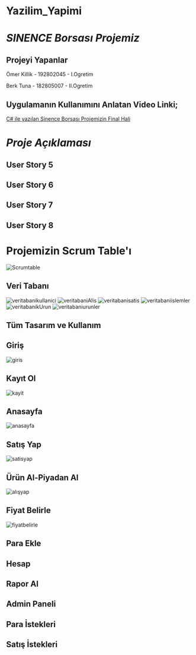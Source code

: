 # Yazilim_Yapimi
# *SINENCE Borsası Projemiz*

## Projeyi Yapanlar
Ömer Killik - 192802045 - I.Ogretim

Berk Tuna - 182805007 - II.Ogretim

## Uygulamanın Kullanımını Anlatan Video Linki;
[C# ile yazılan Sinence Borsası Projemizin Final Hali](https://www.youtube.com/watch?v=OelW3Pob4Rc)
# *Proje Açıklaması*

## User Story 5



## User Story 6

## User Story 7

## User Story 8

# Projemizin Scrum Table'ı
![Scrumtable](https://user-images.githubusercontent.com/70074665/122679460-a1fe7c80-d1f3-11eb-90ad-4be0a12c4339.png)

## Veri Tabanı
![veritabanikullanici](https://user-images.githubusercontent.com/70074665/122679467-ad51a800-d1f3-11eb-98f0-e46d34c58d5f.png)
![veritabaniAlis](https://user-images.githubusercontent.com/70074665/122679476-b5a9e300-d1f3-11eb-9a91-934f0d6bdb8f.png)
![veritabanisatis](https://user-images.githubusercontent.com/70074665/122679481-bb9fc400-d1f3-11eb-90a4-7b23b9150278.png)
![veritabaniislemler](https://user-images.githubusercontent.com/70074665/122679492-c4909580-d1f3-11eb-9ccf-fe7f882b9cc9.png)
![veritabanikUrun](https://user-images.githubusercontent.com/70074665/122679499-c8bcb300-d1f3-11eb-9c18-7fb455551ee4.png)
![veritabaniurunler](https://user-images.githubusercontent.com/70074665/122679501-ca867680-d1f3-11eb-85d4-7a44246ed088.png)



## Tüm Tasarım ve Kullanım

## Giriş
![giris](https://user-images.githubusercontent.com/70074665/122679720-a11a1a80-d1f4-11eb-9875-9ae2f4053212.png)
## Kayıt Ol
![kayit](https://user-images.githubusercontent.com/70074665/122680216-d6c00300-d1f6-11eb-9531-0d0c8544402f.png)
## Anasayfa
![anasayfa](https://user-images.githubusercontent.com/70074665/122679762-c73fba80-d1f4-11eb-9df0-e62b4e560b5e.png)
## Satış Yap
![satisyap](https://user-images.githubusercontent.com/70074665/122679831-1259cd80-d1f5-11eb-827c-371954c1bf97.png)
## Ürün Al-Piyadan Al
![alışyap](https://user-images.githubusercontent.com/70074665/122680002-e4c15400-d1f5-11eb-972d-6f66d818a52f.png)
## Fiyat Belirle
![fiyatbelirle](https://user-images.githubusercontent.com/70074665/122680162-919bd100-d1f6-11eb-89c7-629282ee5b2b.png)
## Para Ekle

## Hesap

## Rapor Al

## Admin Paneli

## Para İstekleri

## Satış İstekleri


















